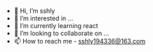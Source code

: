 - 👋 Hi, I’m sshly
- 👀 I’m interested in ...
- 🌱 I’m currently learning react
- 💞️ I’m looking to collaborate on ...
- 📫 How to reach me - sshly194336@163.com

<!---
1943361234/1943361234 is a ✨ special ✨ repository because its `README.md` (this file) appears on your GitHub profile.
You can click the Preview link to take a look at your changes.
--->

